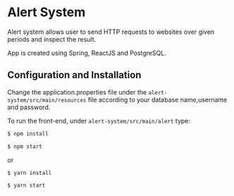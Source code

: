 # Alert System
Alert system allows user to send HTTP requests to websites over given periods and inspect the result.

App is created using Spring, ReactJS and PostgreSQL.

## Configuration and Installation
Change the application.properties file under the `alert-system/src/main/resources` file according to your database name,username and password.

To run the front-end, under `alert-system/src/main/alert` type: 

```sh
$ npm install
```

```sh
$ npm start
```

or

```sh
$ yarn install
```

```sh
$ yarn start
```
